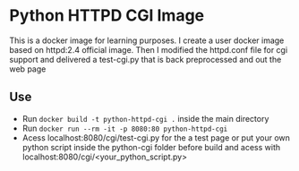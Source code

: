# Python HTTPD CGI Image

This is a docker image for learning purposes. I create a user docker image based on httpd:2.4 official image. Then I modified the httpd.conf file for cgi support and delivered a test-cgi.py that is back preprocessed and out the web page

## Use

- Run `docker build -t python-httpd-cgi .` inside the main directory
- Run `docker run --rm -it -p 8080:80 python-httpd-cgi`
- Acess localhost:8080/cgi/test-cgi.py for the a test page or put your own python script inside the python-cgi folder before build and acess with localhost:8080/cgi/<your_python_script.py>